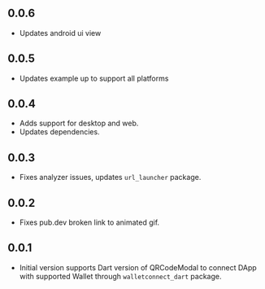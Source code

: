 ## 0.0.6
* Updates android ui view

## 0.0.5
* Updates example up to support all platforms

## 0.0.4
* Adds support for desktop and web.
* Updates dependencies.

## 0.0.3
* Fixes analyzer issues, updates `url_launcher` package.

## 0.0.2
* Fixes pub.dev broken link to animated gif.

## 0.0.1
* Initial version supports Dart version of QRCodeModal to connect DApp with supported Wallet through `walletconnect_dart` package.


